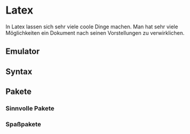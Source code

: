 # Latex
In Latex lassen sich sehr viele coole Dinge machen. Man hat sehr viele Möglichkeiten ein Dokument nach seinen Vorstellungen zu verwirklichen.
## Emulator
## Syntax
## Pakete
### Sinnvolle Pakete
### Spaßpakete
